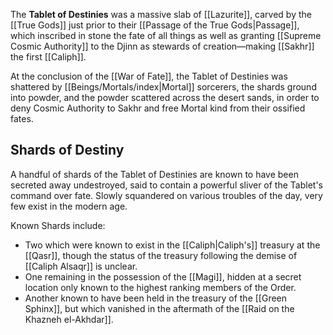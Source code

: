 The **Tablet of Destinies** was a massive slab of [[Lazurite]], carved by the [[True Gods]] just prior to their [[Passage of the True Gods|Passage]], which inscribed in stone the fate of all things as well as granting [[Supreme Cosmic Authority]] to the Djinn as stewards of creation—making [[Sakhr]] the first [[Caliph]].

At the conclusion of the [[War of Fate]], the Tablet of Destinies was shattered by [[Beings/Mortals/index|Mortal]] sorcerers, the shards ground into powder, and the powder scattered across the desert sands, in order to deny Cosmic Authority to Sakhr and free Mortal kind from their ossified fates.

## Shards of Destiny
A handful of shards of the Tablet of Destinies are known to have been secreted away undestroyed, said to contain a powerful sliver of the Tablet's command over fate. Slowly squandered on various troubles of the day, very few exist in the modern age.

Known Shards include:
* Two which were known to exist in the [[Caliph|Caliph's]] treasury at the [[Qasr]], though the status of the treasury following the demise of [[Caliph Alsaqr]] is unclear.
* One remaining in the possession of the [[Magi]], hidden at a secret location only known to the highest ranking members of the Order.
* Another known to have been held in the treasury of the [[Green Sphinx]], but which vanished in the aftermath of the [[Raid on the Khazneh el-Akhdar]].